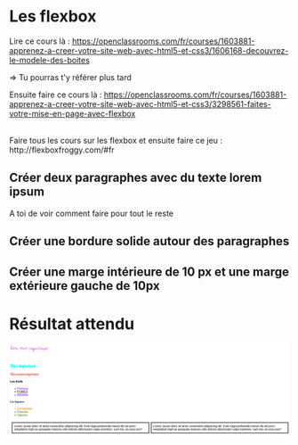 # Les flexbox

Lire ce cours là : https://openclassrooms.com/fr/courses/1603881-apprenez-a-creer-votre-site-web-avec-html5-et-css3/1606168-decouvrez-le-modele-des-boites

=> Tu pourras t'y référer plus tard

Ensuite faire ce cours là : https://openclassrooms.com/fr/courses/1603881-apprenez-a-creer-votre-site-web-avec-html5-et-css3/3298561-faites-votre-mise-en-page-avec-flexbox

<br />
Faire tous les cours sur les flexbox et ensuite faire ce jeu : http://flexboxfroggy.com/#fr

<br/>

## Créer deux paragraphes avec du texte lorem ipsum

A toi de voir comment faire pour tout le reste

## Créer une bordure solide autour des paragraphes

## Créer une marge intérieure de 10 px et une marge extérieure gauche de 10px 



# Résultat attendu 

<img src="titres.png" alt="titre" title="résultat attendu">

